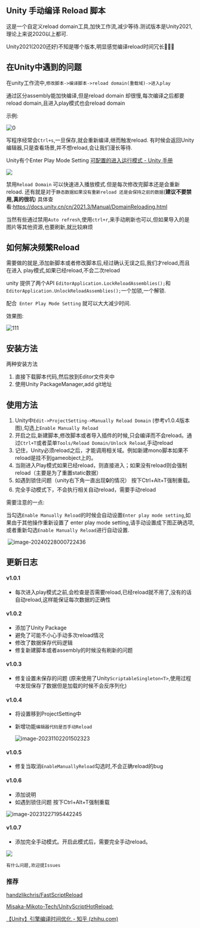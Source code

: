## Unity 手动编译 Reload 脚本

这是一个自定义reload domain工具,加快工作流,减少等待.测试版本是Unity2021,理论上来说2020以上都可.

Unity2021(2020还好)不知是哪个版本,明显感觉编译reload时间冗长🥱😪😯

## 在Unity中遇到的问题

在unity工作流中,`修改脚本->编译脚本->reload domain(重载域)->进入play`

通过区分assembly能加快编译,但是reload domain 却很慢,每次编译之后都要reload domain,且进入play模式也会reload domain

示例:

![0](https://raw.githubusercontent.com/ZeroUltra/MediaLibrary/main/Imgs/202211052102596.gif)

写程序经常会`Ctrl+s`,一旦保存,就会重新编译,继而触发reload. 有时候会返回Unity编辑器,只是查看场景,并不想reload,会让我们漫长等待.

Unity有个Enter Play Mode Setting  [可配置的进入运行模式 - Unity 手册](https://docs.unity.cn/cn/2021.3/Manual/ConfigurableEnterPlayMode.html)

 ![](https://raw.githubusercontent.com/ZeroUltra/MediaLibrary/main/Imgs/202211052103211.png)

禁用`Reload Domain` 可以快速进入播放模式.但是每次修改完脚本还是会重新reload. 还有就是对于`静态数据如果没有重新reload 还是会保持之前的数据`(**建议不要禁用,真的很坑**) 具体查看:https://docs.unity.cn/cn/2021.3/Manual/DomainReloading.html

当然有些通过禁用`Auto refresh`,使用`ctrl+r`,来手动刷新也可以,但如果导入的是图片等其他资源,也要刷新,就比较麻烦

## 如何解决频繁Reload

需要做的就是,添加新脚本或者修改脚本后,经过确认无误之后,我们才reload,而且在进入 play模式,如果已经reload,不会二次reload

unity 提供了两个API `EditorApplication.LockReloadAssemblies();`和` EditorApplication.UnlockReloadAssemblies();`一个加锁,一个解锁.

配合` Enter Play Mode Setting` 就可以大大减少时间.

效果图:

![111](https://raw.githubusercontent.com/ZeroUltra/MediaLibrary/main/Imgs/202211052126333.gif)



## 安装方法

两种安装方法

1. 直接下载脚本代码,然后放到Editor文件夹中
2. 使用Unity PackageManager,add git地址

## 使用方法

1. Unity中`Edit->ProjectSetting->Manually Reload Domain` (参考v1.0.4版本图),勾选上`Enable Manually Reload`
2. 开启之后,新建脚本,修改脚本或者导入插件的时候,只会编译而不会reload。通过`Ctrl+T`或者菜单`Tools/Reload Domain/Unlock Reload`,手动reload
3. 记住，Unity必须reload之后，才能调用相关域。例如新建mono脚本如果不reload是挂不到gameobject上的。
4. 当刚进入Play模式如果已经reload，则直接进入；如果没有reload则会强制reload（主要是为了重置static数据）
5. 如遇到锁住问题（unity右下角一直出现🔒的情况） 按下Ctrl+Alt+T强制重载。
6. 完全手动模式下，不会执行相关自动reload，需要手动reload

需要注意的一点:

​	当勾选`Enable Manually Reload`的时候会自动设置`Enter play mode setting`,如果由于其他操作重新设置了 enter play mode setting,请手动设置成下图正确选项,或者重新勾选`Enable Manually Reload`进行自动设置.

​	![image-20240228000722436](https://raw.githubusercontent.com/ZeroUltra/MediaLibrary/main/Imgs/202402280007905.png)

## 更新日志

#### v1.0.1

* 每次进入play模式之前,会检查是否需要reload,已经reload就不用了,没有的话自动reload,这样能保证每次数据的正确性

#### v1.0.2

* 添加了Unity Package
* 避免了可能不小心手动多次reload情况
* 修改了数据保存代码逻辑
* 修复新建脚本或者assembly的时候没有刷新的问题

#### v1.0.3

* 修复设置未保存的问题 (原来使用了Unity`ScriptableSingleton<T>`,使用过程中发现保存了数据但是加载的时候不会反序列化)

#### v1.0.4

* 将设置移到ProjectSetting中

* 新增功能`编辑器代码是否手动Reload`

  ![image-20231102201502323](https://raw.githubusercontent.com/ZeroUltra/MediaLibrary/main/Imgs/202311022015470.png)
  

#### v1.0.5

* 修复当取消`EnableManuallyReload`勾选时,不会正确reload的bug

#### v1.0.6

* 添加说明
* 如遇到锁住问题 按下Ctrl+Alt+T强制重载

 ![image-20231227195442245](https://raw.githubusercontent.com/ZeroUltra/MediaLibrary/main/Imgs/202312271954071.png)

#### v1.0.7

* 添加完全手动模式。开启此模式后，需要完全手动reload。

 ![](https://raw.githubusercontent.com/ZeroUltra/MediaLibrary/main/Imgs/202401152354322.png)

`有什么问题,欢迎提Issues`



### 推荐 

[handzlikchris/FastScriptReload](https://github.com/handzlikchris/FastScriptReload)

[Misaka-Mikoto-Tech/UnityScriptHotReload:](https://github.com/Misaka-Mikoto-Tech/UnityScriptHotReload)

[【Unity】引擎编译时间优化 - 知乎 (zhihu.com)](https://zhuanlan.zhihu.com/p/601065788)

